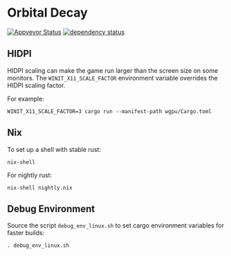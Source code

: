 # Orbital Decay

[![Appveyor Status](https://ci.appveyor.com/api/projects/status/gitlab/stevebob/orbital-decay?branch=master&svg=true)](https://ci.appveyor.com/project/stevebob/orbital-decay)
[![dependency status](https://deps.rs/repo/gitlab/stevebob/orbital-decay/status.svg)](https://deps.rs/repo/gitlab/stevebob/orbital-decay)

## HIDPI

HIDPI scaling can make the game run larger than the screen size on some monitors.
The `WINIT_X11_SCALE_FACTOR` environment variable overrides the HIDPI scaling factor.

For example:
```
WINIT_X11_SCALE_FACTOR=3 cargo run --manifest-path wgpu/Cargo.toml
```

## Nix

To set up a shell with stable rust:
```
nix-shell
```

For nightly rust:
```
nix-shell nightly.nix
```

## Debug Environment

Source the script `debug_env_linux.sh` to set cargo environment variables for faster builds:
```
. debug_env_linux.sh
```
